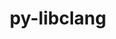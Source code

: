---
title: "py-libclang"
layout: cache
categories: [package, develop]
meta: {"compilers": ["gcc@=11.4.0", "gcc@=13.2.0"], "num_specs": 43, "num_specs_by_stack": {"e4s": 6, "e4s-neoverse_v1": 2, "ml-linux-aarch64-cpu": 7, "ml-linux-aarch64-cuda": 7, "ml-linux-x86_64-cpu": 6, "ml-linux-x86_64-cuda": 5, "ml-linux-x86_64-rocm": 8, "root": 43}, "oss": ["ubuntu22.04", "ubuntu24.04"], "platforms": ["linux"], "stacks": ["e4s", "e4s-neoverse_v1", "ml-linux-aarch64-cpu", "ml-linux-aarch64-cuda", "ml-linux-x86_64-cpu", "ml-linux-x86_64-cuda", "ml-linux-x86_64-rocm", "root"], "targets": ["aarch64", "neoverse_v1", "x86_64_v3"], "versions": ["16.0.0"]}
spec_details: [{"compiler": "gcc@=11.4.0", "hash": "d5e3svlqckqwwkgvwonb3llme2hxqzhj", "os": "ubuntu22.04", "platform": "linux", "size": "-", "stacks": ["e4s-neoverse_v1", "root"], "tarball": "https://binaries.spack.io/develop/build_cache/linux-ubuntu22.04-neoverse_v1/gcc-11.4.0/py-libclang-16.0.0/linux-ubuntu22.04-neoverse_v1-gcc-11.4.0-py-libclang-16.0.0-d5e3svlqckqwwkgvwonb3llme2hxqzhj.spack", "target": "neoverse_v1", "variants": ["build_system=python_pip"], "versions": ["16.0.0"]}, {"compiler": "gcc@=11.4.0", "hash": "lsxrazikgdqeji3jpdqjrvqs6uw42lm7", "os": "ubuntu22.04", "platform": "linux", "size": "-", "stacks": ["e4s-neoverse_v1", "root"], "tarball": "https://binaries.spack.io/develop/build_cache/linux-ubuntu22.04-neoverse_v1/gcc-11.4.0/py-libclang-16.0.0/linux-ubuntu22.04-neoverse_v1-gcc-11.4.0-py-libclang-16.0.0-lsxrazikgdqeji3jpdqjrvqs6uw42lm7.spack", "target": "neoverse_v1", "variants": ["build_system=python_pip"], "versions": ["16.0.0"]}, {"compiler": "gcc@=11.4.0", "hash": "hgejo4ckhlkpcbvbvascrwsluvv463qj", "os": "ubuntu22.04", "platform": "linux", "size": "-", "stacks": ["e4s", "root"], "tarball": "https://binaries.spack.io/develop/build_cache/linux-ubuntu22.04-x86_64_v3/gcc-11.4.0/py-libclang-16.0.0/linux-ubuntu22.04-x86_64_v3-gcc-11.4.0-py-libclang-16.0.0-hgejo4ckhlkpcbvbvascrwsluvv463qj.spack", "target": "x86_64_v3", "variants": ["build_system=python_pip"], "versions": ["16.0.0"]}, {"compiler": "gcc@=11.4.0", "hash": "qkz4x2xt3ommorj4bjag47mttiki6gld", "os": "ubuntu22.04", "platform": "linux", "size": "-", "stacks": ["e4s", "root"], "tarball": "https://binaries.spack.io/develop/build_cache/linux-ubuntu22.04-x86_64_v3/gcc-11.4.0/py-libclang-16.0.0/linux-ubuntu22.04-x86_64_v3-gcc-11.4.0-py-libclang-16.0.0-qkz4x2xt3ommorj4bjag47mttiki6gld.spack", "target": "x86_64_v3", "variants": ["build_system=python_pip"], "versions": ["16.0.0"]}, {"compiler": "gcc@=11.4.0", "hash": "r2nsiwwz6o2gibgmjp2hrzss6iiztfid", "os": "ubuntu22.04", "platform": "linux", "size": "-", "stacks": ["e4s", "root"], "tarball": "https://binaries.spack.io/develop/build_cache/linux-ubuntu22.04-x86_64_v3/gcc-11.4.0/py-libclang-16.0.0/linux-ubuntu22.04-x86_64_v3-gcc-11.4.0-py-libclang-16.0.0-r2nsiwwz6o2gibgmjp2hrzss6iiztfid.spack", "target": "x86_64_v3", "variants": ["build_system=python_pip"], "versions": ["16.0.0"]}, {"compiler": "gcc@=11.4.0", "hash": "sdnj43a7qwawjdmqbohdjbgpm7z7kbfn", "os": "ubuntu22.04", "platform": "linux", "size": "-", "stacks": ["e4s", "root"], "tarball": "https://binaries.spack.io/develop/build_cache/linux-ubuntu22.04-x86_64_v3/gcc-11.4.0/py-libclang-16.0.0/linux-ubuntu22.04-x86_64_v3-gcc-11.4.0-py-libclang-16.0.0-sdnj43a7qwawjdmqbohdjbgpm7z7kbfn.spack", "target": "x86_64_v3", "variants": ["build_system=python_pip"], "versions": ["16.0.0"]}, {"compiler": "gcc@=11.4.0", "hash": "spot25cy77cllzwdt7tntjyyi35euctl", "os": "ubuntu22.04", "platform": "linux", "size": "-", "stacks": ["e4s", "root"], "tarball": "https://binaries.spack.io/develop/build_cache/linux-ubuntu22.04-x86_64_v3/gcc-11.4.0/py-libclang-16.0.0/linux-ubuntu22.04-x86_64_v3-gcc-11.4.0-py-libclang-16.0.0-spot25cy77cllzwdt7tntjyyi35euctl.spack", "target": "x86_64_v3", "variants": ["build_system=python_pip"], "versions": ["16.0.0"]}, {"compiler": "gcc@=11.4.0", "hash": "vcbse4wj47bmewuwlujv2hiu3gvqxz3a", "os": "ubuntu22.04", "platform": "linux", "size": "-", "stacks": ["e4s", "root"], "tarball": "https://binaries.spack.io/develop/build_cache/linux-ubuntu22.04-x86_64_v3/gcc-11.4.0/py-libclang-16.0.0/linux-ubuntu22.04-x86_64_v3-gcc-11.4.0-py-libclang-16.0.0-vcbse4wj47bmewuwlujv2hiu3gvqxz3a.spack", "target": "x86_64_v3", "variants": ["build_system=python_pip"], "versions": ["16.0.0"]}, {"compiler": "gcc@=13.2.0", "hash": "qto76xirloo4wsppevn2xow3ith6x5l5", "os": "ubuntu24.04", "platform": "linux", "size": "-", "stacks": ["ml-linux-aarch64-cpu", "root"], "tarball": "https://binaries.spack.io/develop/build_cache/linux-ubuntu24.04-aarch64/gcc-13.2.0/py-libclang-16.0.0/linux-ubuntu24.04-aarch64-gcc-13.2.0-py-libclang-16.0.0-qto76xirloo4wsppevn2xow3ith6x5l5.spack", "target": "aarch64", "variants": ["build_system=python_pip"], "versions": ["16.0.0"]}, {"compiler": "gcc@=13.2.0", "hash": "upoxdrz2wthnysfsjng7hdrha4e2xgyv", "os": "ubuntu24.04", "platform": "linux", "size": "-", "stacks": ["ml-linux-aarch64-cuda", "root"], "tarball": "https://binaries.spack.io/develop/build_cache/linux-ubuntu24.04-aarch64/gcc-13.2.0/py-libclang-16.0.0/linux-ubuntu24.04-aarch64-gcc-13.2.0-py-libclang-16.0.0-upoxdrz2wthnysfsjng7hdrha4e2xgyv.spack", "target": "aarch64", "variants": ["build_system=python_pip"], "versions": ["16.0.0"]}, {"compiler": "gcc@=13.2.0", "hash": "cp5gyf737b4jw6kamwp5f6pmidz4tscj", "os": "ubuntu24.04", "platform": "linux", "size": "-", "stacks": ["ml-linux-aarch64-cuda", "root"], "tarball": "https://binaries.spack.io/develop/build_cache/linux-ubuntu24.04-aarch64/gcc-13.2.0/py-libclang-16.0.0/linux-ubuntu24.04-aarch64-gcc-13.2.0-py-libclang-16.0.0-cp5gyf737b4jw6kamwp5f6pmidz4tscj.spack", "target": "aarch64", "variants": ["build_system=python_pip"], "versions": ["16.0.0"]}, {"compiler": "gcc@=13.2.0", "hash": "ae4jl6ia7boxav6zvpqqhhsau2onybed", "os": "ubuntu24.04", "platform": "linux", "size": "-", "stacks": ["ml-linux-aarch64-cpu", "root"], "tarball": "https://binaries.spack.io/develop/build_cache/linux-ubuntu24.04-aarch64/gcc-13.2.0/py-libclang-16.0.0/linux-ubuntu24.04-aarch64-gcc-13.2.0-py-libclang-16.0.0-ae4jl6ia7boxav6zvpqqhhsau2onybed.spack", "target": "aarch64", "variants": ["build_system=python_pip"], "versions": ["16.0.0"]}, {"compiler": "gcc@=13.2.0", "hash": "sza5azcxc7kqtxpzlbedfwwokpp3535s", "os": "ubuntu24.04", "platform": "linux", "size": "-", "stacks": ["root"], "tarball": "https://binaries.spack.io/develop/build_cache/linux-ubuntu24.04-aarch64/gcc-13.2.0/py-libclang-16.0.0/linux-ubuntu24.04-aarch64-gcc-13.2.0-py-libclang-16.0.0-sza5azcxc7kqtxpzlbedfwwokpp3535s.spack", "target": "aarch64", "variants": ["build_system=python_pip"], "versions": ["16.0.0"]}, {"compiler": "gcc@=13.2.0", "hash": "b4omrwhiywgk6fmce6xpszcjpnkzxuku", "os": "ubuntu24.04", "platform": "linux", "size": "-", "stacks": ["ml-linux-aarch64-cuda", "root"], "tarball": "https://binaries.spack.io/develop/build_cache/linux-ubuntu24.04-aarch64/gcc-13.2.0/py-libclang-16.0.0/linux-ubuntu24.04-aarch64-gcc-13.2.0-py-libclang-16.0.0-b4omrwhiywgk6fmce6xpszcjpnkzxuku.spack", "target": "aarch64", "variants": ["build_system=python_pip"], "versions": ["16.0.0"]}, {"compiler": "gcc@=13.2.0", "hash": "ncr2x26rge5r6tc3uksgxu737h7v3ire", "os": "ubuntu24.04", "platform": "linux", "size": "-", "stacks": ["ml-linux-aarch64-cuda", "root"], "tarball": "https://binaries.spack.io/develop/build_cache/linux-ubuntu24.04-aarch64/gcc-13.2.0/py-libclang-16.0.0/linux-ubuntu24.04-aarch64-gcc-13.2.0-py-libclang-16.0.0-ncr2x26rge5r6tc3uksgxu737h7v3ire.spack", "target": "aarch64", "variants": ["build_system=python_pip"], "versions": ["16.0.0"]}, {"compiler": "gcc@=13.2.0", "hash": "6t3dwevurowijtfq7buyeecznbn33ttm", "os": "ubuntu24.04", "platform": "linux", "size": "-", "stacks": ["ml-linux-aarch64-cpu", "root"], "tarball": "https://binaries.spack.io/develop/build_cache/linux-ubuntu24.04-aarch64/gcc-13.2.0/py-libclang-16.0.0/linux-ubuntu24.04-aarch64-gcc-13.2.0-py-libclang-16.0.0-6t3dwevurowijtfq7buyeecznbn33ttm.spack", "target": "aarch64", "variants": ["build_system=python_pip"], "versions": ["16.0.0"]}, {"compiler": "gcc@=13.2.0", "hash": "ek7yivquzedbqv3jnitcjdjvxwzefy35", "os": "ubuntu24.04", "platform": "linux", "size": "-", "stacks": ["ml-linux-aarch64-cuda", "root"], "tarball": "https://binaries.spack.io/develop/build_cache/linux-ubuntu24.04-aarch64/gcc-13.2.0/py-libclang-16.0.0/linux-ubuntu24.04-aarch64-gcc-13.2.0-py-libclang-16.0.0-ek7yivquzedbqv3jnitcjdjvxwzefy35.spack", "target": "aarch64", "variants": ["build_system=python_pip"], "versions": ["16.0.0"]}, {"compiler": "gcc@=13.2.0", "hash": "autqadvhsmpfcw55clvhkjzaiynqxdv5", "os": "ubuntu24.04", "platform": "linux", "size": "-", "stacks": ["ml-linux-aarch64-cpu", "root"], "tarball": "https://binaries.spack.io/develop/build_cache/linux-ubuntu24.04-aarch64/gcc-13.2.0/py-libclang-16.0.0/linux-ubuntu24.04-aarch64-gcc-13.2.0-py-libclang-16.0.0-autqadvhsmpfcw55clvhkjzaiynqxdv5.spack", "target": "aarch64", "variants": ["build_system=python_pip"], "versions": ["16.0.0"]}, {"compiler": "gcc@=13.2.0", "hash": "ft53tbbvd3sfgyyl3fw5sdq5i4ey66ln", "os": "ubuntu24.04", "platform": "linux", "size": "-", "stacks": ["ml-linux-aarch64-cpu", "root"], "tarball": "https://binaries.spack.io/develop/build_cache/linux-ubuntu24.04-aarch64/gcc-13.2.0/py-libclang-16.0.0/linux-ubuntu24.04-aarch64-gcc-13.2.0-py-libclang-16.0.0-ft53tbbvd3sfgyyl3fw5sdq5i4ey66ln.spack", "target": "aarch64", "variants": ["build_system=python_pip"], "versions": ["16.0.0"]}, {"compiler": "gcc@=13.2.0", "hash": "k6vmybwtozykepitcindud6xb55c6oij", "os": "ubuntu24.04", "platform": "linux", "size": "-", "stacks": ["ml-linux-aarch64-cpu", "root"], "tarball": "https://binaries.spack.io/develop/build_cache/linux-ubuntu24.04-aarch64/gcc-13.2.0/py-libclang-16.0.0/linux-ubuntu24.04-aarch64-gcc-13.2.0-py-libclang-16.0.0-k6vmybwtozykepitcindud6xb55c6oij.spack", "target": "aarch64", "variants": ["build_system=python_pip"], "versions": ["16.0.0"]}, {"compiler": "gcc@=13.2.0", "hash": "2nnxcqffzmweq7yd7ckkq5ux5qgczcwq", "os": "ubuntu24.04", "platform": "linux", "size": "-", "stacks": ["ml-linux-aarch64-cpu", "root"], "tarball": "https://binaries.spack.io/develop/build_cache/linux-ubuntu24.04-aarch64/gcc-13.2.0/py-libclang-16.0.0/linux-ubuntu24.04-aarch64-gcc-13.2.0-py-libclang-16.0.0-2nnxcqffzmweq7yd7ckkq5ux5qgczcwq.spack", "target": "aarch64", "variants": ["build_system=python_pip"], "versions": ["16.0.0"]}, {"compiler": "gcc@=13.2.0", "hash": "znkh3oxx3rwg65pjjnsttrvbuenzwzhr", "os": "ubuntu24.04", "platform": "linux", "size": "-", "stacks": ["ml-linux-aarch64-cuda", "root"], "tarball": "https://binaries.spack.io/develop/build_cache/linux-ubuntu24.04-aarch64/gcc-13.2.0/py-libclang-16.0.0/linux-ubuntu24.04-aarch64-gcc-13.2.0-py-libclang-16.0.0-znkh3oxx3rwg65pjjnsttrvbuenzwzhr.spack", "target": "aarch64", "variants": ["build_system=python_pip"], "versions": ["16.0.0"]}, {"compiler": "gcc@=13.2.0", "hash": "fzuyqpv75latu25kaemyvflwavvc7vqi", "os": "ubuntu24.04", "platform": "linux", "size": "-", "stacks": ["ml-linux-aarch64-cuda", "root"], "tarball": "https://binaries.spack.io/develop/build_cache/linux-ubuntu24.04-aarch64/gcc-13.2.0/py-libclang-16.0.0/linux-ubuntu24.04-aarch64-gcc-13.2.0-py-libclang-16.0.0-fzuyqpv75latu25kaemyvflwavvc7vqi.spack", "target": "aarch64", "variants": ["build_system=python_pip"], "versions": ["16.0.0"]}, {"compiler": "gcc@=13.2.0", "hash": "iuf7eutriyomr5q2xgkny3sde2b5izkb", "os": "ubuntu24.04", "platform": "linux", "size": "-", "stacks": ["ml-linux-x86_64-rocm", "root"], "tarball": "https://binaries.spack.io/develop/build_cache/linux-ubuntu24.04-x86_64_v3/gcc-13.2.0/py-libclang-16.0.0/linux-ubuntu24.04-x86_64_v3-gcc-13.2.0-py-libclang-16.0.0-iuf7eutriyomr5q2xgkny3sde2b5izkb.spack", "target": "x86_64_v3", "variants": ["build_system=python_pip"], "versions": ["16.0.0"]}, {"compiler": "gcc@=13.2.0", "hash": "qwel4rhy5xrdr4ac7vcm4innrpk3ith5", "os": "ubuntu24.04", "platform": "linux", "size": "-", "stacks": ["ml-linux-x86_64-cpu", "root"], "tarball": "https://binaries.spack.io/develop/build_cache/linux-ubuntu24.04-x86_64_v3/gcc-13.2.0/py-libclang-16.0.0/linux-ubuntu24.04-x86_64_v3-gcc-13.2.0-py-libclang-16.0.0-qwel4rhy5xrdr4ac7vcm4innrpk3ith5.spack", "target": "x86_64_v3", "variants": ["build_system=python_pip"], "versions": ["16.0.0"]}, {"compiler": "gcc@=13.2.0", "hash": "okdi2td36esr5xtcylktovw62tsavy44", "os": "ubuntu24.04", "platform": "linux", "size": "-", "stacks": ["ml-linux-x86_64-rocm", "root"], "tarball": "https://binaries.spack.io/develop/build_cache/linux-ubuntu24.04-x86_64_v3/gcc-13.2.0/py-libclang-16.0.0/linux-ubuntu24.04-x86_64_v3-gcc-13.2.0-py-libclang-16.0.0-okdi2td36esr5xtcylktovw62tsavy44.spack", "target": "x86_64_v3", "variants": ["build_system=python_pip"], "versions": ["16.0.0"]}, {"compiler": "gcc@=13.2.0", "hash": "jzqllshbmm2vqemfh4y24epjbdl4jaro", "os": "ubuntu24.04", "platform": "linux", "size": "-", "stacks": ["ml-linux-x86_64-rocm", "root"], "tarball": "https://binaries.spack.io/develop/build_cache/linux-ubuntu24.04-x86_64_v3/gcc-13.2.0/py-libclang-16.0.0/linux-ubuntu24.04-x86_64_v3-gcc-13.2.0-py-libclang-16.0.0-jzqllshbmm2vqemfh4y24epjbdl4jaro.spack", "target": "x86_64_v3", "variants": ["build_system=python_pip"], "versions": ["16.0.0"]}, {"compiler": "gcc@=13.2.0", "hash": "srkc4hljjsgn4yxlxdetofop7w7gv7cy", "os": "ubuntu24.04", "platform": "linux", "size": "-", "stacks": ["ml-linux-x86_64-cuda", "root"], "tarball": "https://binaries.spack.io/develop/build_cache/linux-ubuntu24.04-x86_64_v3/gcc-13.2.0/py-libclang-16.0.0/linux-ubuntu24.04-x86_64_v3-gcc-13.2.0-py-libclang-16.0.0-srkc4hljjsgn4yxlxdetofop7w7gv7cy.spack", "target": "x86_64_v3", "variants": ["build_system=python_pip"], "versions": ["16.0.0"]}, {"compiler": "gcc@=13.2.0", "hash": "7tsv2xg35px2sogjhouh6kk3mxh4t7jj", "os": "ubuntu24.04", "platform": "linux", "size": "-", "stacks": ["ml-linux-x86_64-cuda", "root"], "tarball": "https://binaries.spack.io/develop/build_cache/linux-ubuntu24.04-x86_64_v3/gcc-13.2.0/py-libclang-16.0.0/linux-ubuntu24.04-x86_64_v3-gcc-13.2.0-py-libclang-16.0.0-7tsv2xg35px2sogjhouh6kk3mxh4t7jj.spack", "target": "x86_64_v3", "variants": ["build_system=python_pip"], "versions": ["16.0.0"]}, {"compiler": "gcc@=13.2.0", "hash": "i3uh7immimd76nmahwsgzrzncq63xehj", "os": "ubuntu24.04", "platform": "linux", "size": "-", "stacks": ["ml-linux-x86_64-cpu", "root"], "tarball": "https://binaries.spack.io/develop/build_cache/linux-ubuntu24.04-x86_64_v3/gcc-13.2.0/py-libclang-16.0.0/linux-ubuntu24.04-x86_64_v3-gcc-13.2.0-py-libclang-16.0.0-i3uh7immimd76nmahwsgzrzncq63xehj.spack", "target": "x86_64_v3", "variants": ["build_system=python_pip"], "versions": ["16.0.0"]}, {"compiler": "gcc@=13.2.0", "hash": "vlk7zdzxfrusu6rqv5hz3rt63k3yskdd", "os": "ubuntu24.04", "platform": "linux", "size": "-", "stacks": ["ml-linux-x86_64-cuda", "root"], "tarball": "https://binaries.spack.io/develop/build_cache/linux-ubuntu24.04-x86_64_v3/gcc-13.2.0/py-libclang-16.0.0/linux-ubuntu24.04-x86_64_v3-gcc-13.2.0-py-libclang-16.0.0-vlk7zdzxfrusu6rqv5hz3rt63k3yskdd.spack", "target": "x86_64_v3", "variants": ["build_system=python_pip"], "versions": ["16.0.0"]}, {"compiler": "gcc@=13.2.0", "hash": "oycsivjlqyosmzr6dlmw7em4x7pod7mj", "os": "ubuntu24.04", "platform": "linux", "size": "-", "stacks": ["ml-linux-x86_64-rocm", "root"], "tarball": "https://binaries.spack.io/develop/build_cache/linux-ubuntu24.04-x86_64_v3/gcc-13.2.0/py-libclang-16.0.0/linux-ubuntu24.04-x86_64_v3-gcc-13.2.0-py-libclang-16.0.0-oycsivjlqyosmzr6dlmw7em4x7pod7mj.spack", "target": "x86_64_v3", "variants": ["build_system=python_pip"], "versions": ["16.0.0"]}, {"compiler": "gcc@=13.2.0", "hash": "amzvxklub5ojx4fa74bvmpcgo2equtgw", "os": "ubuntu24.04", "platform": "linux", "size": "-", "stacks": ["root"], "tarball": "https://binaries.spack.io/develop/build_cache/linux-ubuntu24.04-x86_64_v3/gcc-13.2.0/py-libclang-16.0.0/linux-ubuntu24.04-x86_64_v3-gcc-13.2.0-py-libclang-16.0.0-amzvxklub5ojx4fa74bvmpcgo2equtgw.spack", "target": "x86_64_v3", "variants": ["build_system=python_pip"], "versions": ["16.0.0"]}, {"compiler": "gcc@=13.2.0", "hash": "c56ezq2pem4bp7srybvd27bmxn2jtggw", "os": "ubuntu24.04", "platform": "linux", "size": "-", "stacks": ["ml-linux-x86_64-cuda", "root"], "tarball": "https://binaries.spack.io/develop/build_cache/linux-ubuntu24.04-x86_64_v3/gcc-13.2.0/py-libclang-16.0.0/linux-ubuntu24.04-x86_64_v3-gcc-13.2.0-py-libclang-16.0.0-c56ezq2pem4bp7srybvd27bmxn2jtggw.spack", "target": "x86_64_v3", "variants": ["build_system=python_pip"], "versions": ["16.0.0"]}, {"compiler": "gcc@=13.2.0", "hash": "mdwowb4dcpu7dr5qki4gendv7ujnt5sa", "os": "ubuntu24.04", "platform": "linux", "size": "-", "stacks": ["ml-linux-x86_64-cpu", "root"], "tarball": "https://binaries.spack.io/develop/build_cache/linux-ubuntu24.04-x86_64_v3/gcc-13.2.0/py-libclang-16.0.0/linux-ubuntu24.04-x86_64_v3-gcc-13.2.0-py-libclang-16.0.0-mdwowb4dcpu7dr5qki4gendv7ujnt5sa.spack", "target": "x86_64_v3", "variants": ["build_system=python_pip"], "versions": ["16.0.0"]}, {"compiler": "gcc@=13.2.0", "hash": "ufrthv72huiut3xtmog77z2id5ic65oa", "os": "ubuntu24.04", "platform": "linux", "size": "-", "stacks": ["ml-linux-x86_64-cpu", "root"], "tarball": "https://binaries.spack.io/develop/build_cache/linux-ubuntu24.04-x86_64_v3/gcc-13.2.0/py-libclang-16.0.0/linux-ubuntu24.04-x86_64_v3-gcc-13.2.0-py-libclang-16.0.0-ufrthv72huiut3xtmog77z2id5ic65oa.spack", "target": "x86_64_v3", "variants": ["build_system=python_pip"], "versions": ["16.0.0"]}, {"compiler": "gcc@=13.2.0", "hash": "mwgceji35v4bb4buiq3iiariog2q3xn5", "os": "ubuntu24.04", "platform": "linux", "size": "-", "stacks": ["ml-linux-x86_64-cpu", "root"], "tarball": "https://binaries.spack.io/develop/build_cache/linux-ubuntu24.04-x86_64_v3/gcc-13.2.0/py-libclang-16.0.0/linux-ubuntu24.04-x86_64_v3-gcc-13.2.0-py-libclang-16.0.0-mwgceji35v4bb4buiq3iiariog2q3xn5.spack", "target": "x86_64_v3", "variants": ["build_system=python_pip"], "versions": ["16.0.0"]}, {"compiler": "gcc@=13.2.0", "hash": "yzujho6a5us27xvwmttjwkm777xgrkmg", "os": "ubuntu24.04", "platform": "linux", "size": "-", "stacks": ["ml-linux-x86_64-cuda", "root"], "tarball": "https://binaries.spack.io/develop/build_cache/linux-ubuntu24.04-x86_64_v3/gcc-13.2.0/py-libclang-16.0.0/linux-ubuntu24.04-x86_64_v3-gcc-13.2.0-py-libclang-16.0.0-yzujho6a5us27xvwmttjwkm777xgrkmg.spack", "target": "x86_64_v3", "variants": ["build_system=python_pip"], "versions": ["16.0.0"]}, {"compiler": "gcc@=13.2.0", "hash": "xl777al6cy2rd3jrredx66fvnjqsj24p", "os": "ubuntu24.04", "platform": "linux", "size": "-", "stacks": ["ml-linux-x86_64-rocm", "root"], "tarball": "https://binaries.spack.io/develop/build_cache/linux-ubuntu24.04-x86_64_v3/gcc-13.2.0/py-libclang-16.0.0/linux-ubuntu24.04-x86_64_v3-gcc-13.2.0-py-libclang-16.0.0-xl777al6cy2rd3jrredx66fvnjqsj24p.spack", "target": "x86_64_v3", "variants": ["build_system=python_pip"], "versions": ["16.0.0"]}, {"compiler": "gcc@=13.2.0", "hash": "fvkyhj5n6ovnjd22p2gjdtkhqzjr4ecd", "os": "ubuntu24.04", "platform": "linux", "size": "-", "stacks": ["ml-linux-x86_64-rocm", "root"], "tarball": "https://binaries.spack.io/develop/build_cache/linux-ubuntu24.04-x86_64_v3/gcc-13.2.0/py-libclang-16.0.0/linux-ubuntu24.04-x86_64_v3-gcc-13.2.0-py-libclang-16.0.0-fvkyhj5n6ovnjd22p2gjdtkhqzjr4ecd.spack", "target": "x86_64_v3", "variants": ["build_system=python_pip"], "versions": ["16.0.0"]}, {"compiler": "gcc@=13.2.0", "hash": "jx63xn2ulpuebchdhq5raegdygvzy7jl", "os": "ubuntu24.04", "platform": "linux", "size": "-", "stacks": ["ml-linux-x86_64-rocm", "root"], "tarball": "https://binaries.spack.io/develop/build_cache/linux-ubuntu24.04-x86_64_v3/gcc-13.2.0/py-libclang-16.0.0/linux-ubuntu24.04-x86_64_v3-gcc-13.2.0-py-libclang-16.0.0-jx63xn2ulpuebchdhq5raegdygvzy7jl.spack", "target": "x86_64_v3", "variants": ["build_system=python_pip"], "versions": ["16.0.0"]}, {"compiler": "gcc@=13.2.0", "hash": "ihkmoiqice7gvga5rgep767lxsf3egrv", "os": "ubuntu24.04", "platform": "linux", "size": "-", "stacks": ["ml-linux-x86_64-cpu", "root"], "tarball": "https://binaries.spack.io/develop/build_cache/linux-ubuntu24.04-x86_64_v3/gcc-13.2.0/py-libclang-16.0.0/linux-ubuntu24.04-x86_64_v3-gcc-13.2.0-py-libclang-16.0.0-ihkmoiqice7gvga5rgep767lxsf3egrv.spack", "target": "x86_64_v3", "variants": ["build_system=python_pip"], "versions": ["16.0.0"]}, {"compiler": "gcc@=13.2.0", "hash": "wvhnbmebhpnymwirjxda4rnoazpvfie3", "os": "ubuntu24.04", "platform": "linux", "size": "-", "stacks": ["ml-linux-x86_64-rocm", "root"], "tarball": "https://binaries.spack.io/develop/build_cache/linux-ubuntu24.04-x86_64_v3/gcc-13.2.0/py-libclang-16.0.0/linux-ubuntu24.04-x86_64_v3-gcc-13.2.0-py-libclang-16.0.0-wvhnbmebhpnymwirjxda4rnoazpvfie3.spack", "target": "x86_64_v3", "variants": ["build_system=python_pip"], "versions": ["16.0.0"]}]
---